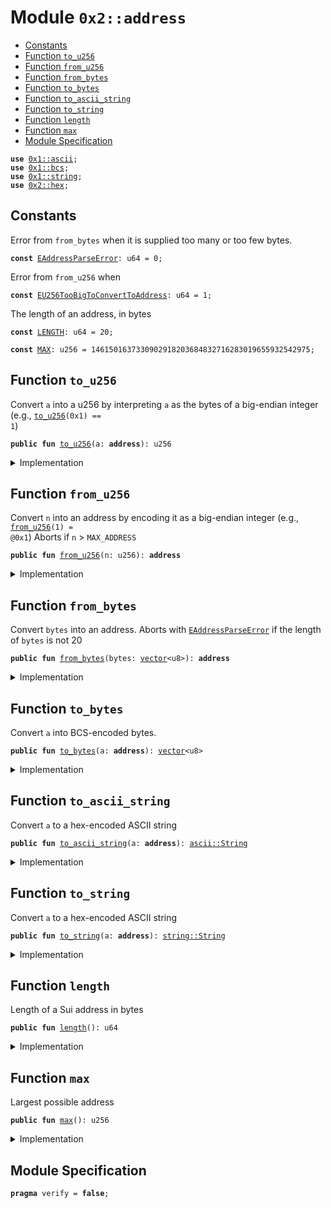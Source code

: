 
<a name="0x2_address"></a>

# Module `0x2::address`



-  [Constants](#@Constants_0)
-  [Function `to_u256`](#0x2_address_to_u256)
-  [Function `from_u256`](#0x2_address_from_u256)
-  [Function `from_bytes`](#0x2_address_from_bytes)
-  [Function `to_bytes`](#0x2_address_to_bytes)
-  [Function `to_ascii_string`](#0x2_address_to_ascii_string)
-  [Function `to_string`](#0x2_address_to_string)
-  [Function `length`](#0x2_address_length)
-  [Function `max`](#0x2_address_max)
-  [Module Specification](#@Module_Specification_1)


<pre><code><b>use</b> <a href="">0x1::ascii</a>;
<b>use</b> <a href="">0x1::bcs</a>;
<b>use</b> <a href="">0x1::string</a>;
<b>use</b> <a href="hex.md#0x2_hex">0x2::hex</a>;
</code></pre>



<a name="@Constants_0"></a>

## Constants


<a name="0x2_address_EAddressParseError"></a>

Error from <code>from_bytes</code> when it is supplied too many or too few bytes.


<pre><code><b>const</b> <a href="address.md#0x2_address_EAddressParseError">EAddressParseError</a>: u64 = 0;
</code></pre>



<a name="0x2_address_EU256TooBigToConvertToAddress"></a>

Error from <code>from_u256</code> when


<pre><code><b>const</b> <a href="address.md#0x2_address_EU256TooBigToConvertToAddress">EU256TooBigToConvertToAddress</a>: u64 = 1;
</code></pre>



<a name="0x2_address_LENGTH"></a>

The length of an address, in bytes


<pre><code><b>const</b> <a href="address.md#0x2_address_LENGTH">LENGTH</a>: u64 = 20;
</code></pre>



<a name="0x2_address_MAX"></a>



<pre><code><b>const</b> <a href="address.md#0x2_address_MAX">MAX</a>: u256 = 1461501637330902918203684832716283019655932542975;
</code></pre>



<a name="0x2_address_to_u256"></a>

## Function `to_u256`

Convert <code>a</code> into a u256 by interpreting <code>a</code> as the bytes of a big-endian integer
(e.g., <code><a href="address.md#0x2_address_to_u256">to_u256</a>(0x1) == 1</code>)


<pre><code><b>public</b> <b>fun</b> <a href="address.md#0x2_address_to_u256">to_u256</a>(a: <b>address</b>): u256
</code></pre>



<details>
<summary>Implementation</summary>


<pre><code><b>public</b> <b>native</b> <b>fun</b> <a href="address.md#0x2_address_to_u256">to_u256</a>(a: <b>address</b>): u256;
</code></pre>



</details>

<a name="0x2_address_from_u256"></a>

## Function `from_u256`

Convert <code>n</code> into an address by encoding it as a big-endian integer (e.g., <code><a href="address.md#0x2_address_from_u256">from_u256</a>(1) = @0x1</code>)
Aborts if <code>n</code> > <code>MAX_ADDRESS</code>


<pre><code><b>public</b> <b>fun</b> <a href="address.md#0x2_address_from_u256">from_u256</a>(n: u256): <b>address</b>
</code></pre>



<details>
<summary>Implementation</summary>


<pre><code><b>public</b> <b>native</b> <b>fun</b> <a href="address.md#0x2_address_from_u256">from_u256</a>(n: u256): <b>address</b>;
</code></pre>



</details>

<a name="0x2_address_from_bytes"></a>

## Function `from_bytes`

Convert <code>bytes</code> into an address.
Aborts with <code><a href="address.md#0x2_address_EAddressParseError">EAddressParseError</a></code> if the length of <code>bytes</code> is not 20


<pre><code><b>public</b> <b>fun</b> <a href="address.md#0x2_address_from_bytes">from_bytes</a>(bytes: <a href="">vector</a>&lt;u8&gt;): <b>address</b>
</code></pre>



<details>
<summary>Implementation</summary>


<pre><code><b>public</b> <b>native</b> <b>fun</b> <a href="address.md#0x2_address_from_bytes">from_bytes</a>(bytes: <a href="">vector</a>&lt;u8&gt;): <b>address</b>;
</code></pre>



</details>

<a name="0x2_address_to_bytes"></a>

## Function `to_bytes`

Convert <code>a</code> into BCS-encoded bytes.


<pre><code><b>public</b> <b>fun</b> <a href="address.md#0x2_address_to_bytes">to_bytes</a>(a: <b>address</b>): <a href="">vector</a>&lt;u8&gt;
</code></pre>



<details>
<summary>Implementation</summary>


<pre><code><b>public</b> <b>fun</b> <a href="address.md#0x2_address_to_bytes">to_bytes</a>(a: <b>address</b>): <a href="">vector</a>&lt;u8&gt; {
    <a href="_to_bytes">bcs::to_bytes</a>(&a)
}
</code></pre>



</details>

<a name="0x2_address_to_ascii_string"></a>

## Function `to_ascii_string`

Convert <code>a</code> to a hex-encoded ASCII string


<pre><code><b>public</b> <b>fun</b> <a href="address.md#0x2_address_to_ascii_string">to_ascii_string</a>(a: <b>address</b>): <a href="_String">ascii::String</a>
</code></pre>



<details>
<summary>Implementation</summary>


<pre><code><b>public</b> <b>fun</b> <a href="address.md#0x2_address_to_ascii_string">to_ascii_string</a>(a: <b>address</b>): <a href="_String">ascii::String</a> {
    <a href="_string">ascii::string</a>(<a href="hex.md#0x2_hex_encode">hex::encode</a>(<a href="address.md#0x2_address_to_bytes">to_bytes</a>(a)))
}
</code></pre>



</details>

<a name="0x2_address_to_string"></a>

## Function `to_string`

Convert <code>a</code> to a hex-encoded ASCII string


<pre><code><b>public</b> <b>fun</b> <a href="address.md#0x2_address_to_string">to_string</a>(a: <b>address</b>): <a href="_String">string::String</a>
</code></pre>



<details>
<summary>Implementation</summary>


<pre><code><b>public</b> <b>fun</b> <a href="address.md#0x2_address_to_string">to_string</a>(a: <b>address</b>): <a href="_String">string::String</a> {
    <a href="_from_ascii">string::from_ascii</a>(<a href="address.md#0x2_address_to_ascii_string">to_ascii_string</a>(a))
}
</code></pre>



</details>

<a name="0x2_address_length"></a>

## Function `length`

Length of a Sui address in bytes


<pre><code><b>public</b> <b>fun</b> <a href="address.md#0x2_address_length">length</a>(): u64
</code></pre>



<details>
<summary>Implementation</summary>


<pre><code><b>public</b> <b>fun</b> <a href="address.md#0x2_address_length">length</a>(): u64 {
    <a href="address.md#0x2_address_LENGTH">LENGTH</a>
}
</code></pre>



</details>

<a name="0x2_address_max"></a>

## Function `max`

Largest possible address


<pre><code><b>public</b> <b>fun</b> <a href="address.md#0x2_address_max">max</a>(): u256
</code></pre>



<details>
<summary>Implementation</summary>


<pre><code><b>public</b> <b>fun</b> <a href="address.md#0x2_address_max">max</a>(): u256 {
    <a href="address.md#0x2_address_MAX">MAX</a>
}
</code></pre>



</details>

<a name="@Module_Specification_1"></a>

## Module Specification



<pre><code><b>pragma</b> verify = <b>false</b>;
</code></pre>
